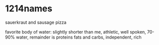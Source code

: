 # 1214names

sauerkraut and sausage pizza

favorite body of water: slightly shorter than me, athletic, well spoken, 70-90% water, remainder is proteins fats and carbs, independent, rich